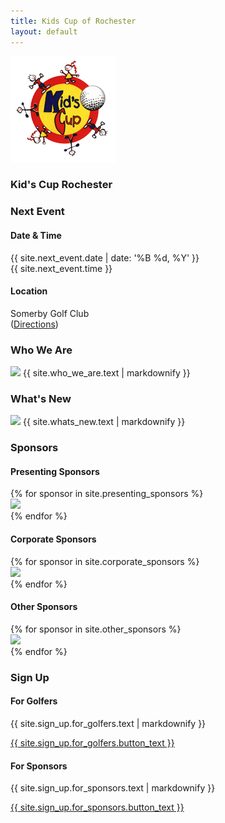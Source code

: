 ```yaml
---
title: Kids Cup of Rochester
layout: default
---
```


<section id="intro"> <div class="background-image" style="background-image: url('{{ site.intro.image }}');"></div> <section id="intro-content"> <img class="icon" src="assets/images/kids_cup_logo.png"> <h1 class="title">Kid's Cup Rochester</h1> </section> </section> <section id="event-details" class="has-light-gray-background"> <div class="container"> <div class="item flex-100"> <h3 class="is-center-aligned is-section-heading">Next Event</h3> </div> <div class="item flex-50 is-center-aligned"> <span class="fa fa-calendar fa-2x is-icon"></span> <h4>Date & Time</h4> <p> {{ site.next_event.date | date: '%B %d, %Y' }} <br> {{ site.next_event.time }} </p> </div> <div class="item flex-50 is-center-aligned"> <span class="fa fa-map-marker fa-2x is-icon"></span> <h4>Location</h4> <p> Somerby Golf Club <br> (<a href="{{ site.next_event.directions_url }}" target="_blank">Directions</a>) </p> </div> </div> </section> <section id="who-we-are"> <div class="container"> <div class="item flex-100"> <h3 class="is-center-aligned is-section-heading">Who We Are</h3> <img class="is-floated-right" src="{{ site.who_we_are.image }}" /> {{ site.who_we_are.text | markdownify }} </div> </div> </section> <section id="whats-new"> <div class="container"> <div class="item flex-100"> <h3 class="is-center-aligned is-section-heading">What's New </h3> <img class="is-floated-right" src="{{ site.whats_new.image }}" /> {{ site.whats_new.text | markdownify }} </div> </div> </section> <section id="sponsors" class="has-light-gray-background"> <div class="container"> <div class="item flex-100"> <h3 class="is-center-aligned is-section-heading no-bottom-margin">Sponsors</h3> </div> <div class="item flex-100"> <div class="container is-full-width has-centered-items has-no-padding"> <div class="item flex-100"> <h4 class="is-center-aligned is-subsection-heading">Presenting Sponsors</h4> </div> {% for sponsor in site.presenting_sponsors %} <div class="item flex-33 flex-50-tablet has-padding-two has-gutter has-centered-content has-white-background"> <a href="{{ sponsor.link}}" target="_blank" class="item-overlay-link"></a> <img src="{{ sponsor.image }}" class="has-no-margins" /> </div> {% endfor %} </div> </div> <div class="item flex-100"> <div class="container is-full-width has-centered-items has-no-padding"> <div class="item flex-100"> <h4 class="is-center-aligned is-subsection-heading">Corporate Sponsors</h4> </div> {% for sponsor in site.corporate_sponsors %} <div class="item flex-25 flex-33-tablet has-padding-two has-gutter has-centered-content has-white-background"> <a href="{{ sponsor.link}}" target="_blank" class="item-overlay-link"></a> <img src="{{ sponsor.image }}" class="has-no-margins" /> </div> {% endfor %} </div> </div> <div class="item flex-100"> <div class="container is-full-width has-centered-items has-no-padding"> <div class="item flex-100"> <h4 class="is-center-aligned is-subsection-heading">Other Sponsors</h4> </div> {% for sponsor in site.other_sponsors %} <div class="item flex-25 flex-33-tablet has-padding-two has-gutter has-centered-content has-white-background"> <a href="{{ sponsor.link}}" target="_blank" class="item-overlay-link"></a> <img src="{{ sponsor.image }}" class="has-no-margins" /> </div> {% endfor %} </div> </div> </div> </section> <section id="sign-up"> <div class="container"> <div class="item flex-100"> <h3 class="is-center-aligned is-section-heading">Sign Up</h3> </div> <div class="item flex-50 has-gutter is-center-aligned"> <span class="fa fa-flag fa-2x is-icon"></span> <h4>For Golfers</h4> {{ site.sign_up.for_golfers.text | markdownify }} <p><a class="is-button" href="{{ site.sign_up.for_golfers.button_link }}" target="_blank">{{ site.sign_up.for_golfers.button_text }}</a></p> </div> <div class="item flex-50 has-gutter is-center-aligned"> <span class="fa fa-handshake-o fa-2x is-icon"></span> <h4>For Sponsors</h4> {{ site.sign_up.for_sponsors.text | markdownify }} <p><a class="is-button" href="{{ site.sign_up.for_sponsors.button_link }}">{{ site.sign_up.for_sponsors.button_text }}</a></p> </div> </div> </section>